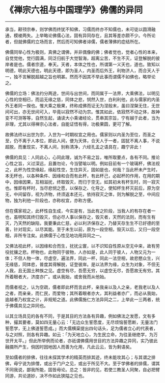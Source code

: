 # 《禅宗六祖与中国理学》佛儒的异同

------

承当，颟顸宗奉，则学佛而终犹不知佛，习儒而终亦不知儒也，未可徒以圆滑融通，模棱两失。上举略论佛儒心法，固有异同存在，且其等差亦颇不少。今所论者，但就佛儒的立场而言，然后而可知佛者诽儒，儒者薄佛的症结所在。

佛儒同举心性为极则，真佛之谓佛，并非偶像的佛；佛者觉也，觉者心性的本来，自觉觉他，觉行圆满，同泛归航于大觉智海，超离尘苦，不生不灭，证登解脱的彼岸者是也。儒者宗道，奉天。天者，本体之性也，所谓第一义天也，道也。致知以明德，明此天德也，明此天德，即为圣人，内圣而后外王，利物济人，而合天人于一，独不言解脱超越之旨也明甚。然而不因其不举此事而谓儒不如佛也，略举论之。

佛儒的立场：佛法约分两途，世间与出世间，而同属于一法界，大乘佛法，以明见心性的空相已，而运无缘之慈，同体之悲，悯然入世，白利利他，此与儒家的内圣外王者同一揆也。惟大乘之极果，终称成佛而证无为涅般末，虽曰涅槃无住，无世间可出，亦无世间可入，毕竟以寂然不动为宗。惟其如此，依寂然不动之体，故神变不可测等等，自然生起，诵读大小乘诸经论，贯串其宗旨，宁有越于此者，当为非理，尤其以得禅宗心法者，自能证悟有得，功极果圆，更可了解。

故佛法终以出世为宗，入世为一时期权宜之用也。儒家则以内圣为至位，而圣之至，仍不离于人本位，即此人间，便为天体，合天人于一者，固犹不离人事，不说超脱，而重现实，不离人间，别称清净，六经孔孟之语具在，趣宁非此！

佛儒的具见：人同此心，心同此理，诚为不易之旨，唯所取要点，各有不同。推论心性之旨，义过深远，且置勿论，今当譬喻以明。例如目前有一个玻璃杯，佛法视之，此杯为性空缘起，缘起性空，生住异灭，固如是也，何哉？当此杯未产生时，本无杯也，以各种条件、因缘和合而有此杯，有此杯己，必起杯的作用，在用的期中，因缘因果，互相滋扰，终取毁灭，而归于空无，如其初未有杯生时，同一寂灭也。惟即有杯时，当尽悲悯之愿，以保存之、化导之，使知杯生杯灭前后，原为空无，中间留存，视为济物，终须返本还元，依持寂灭之体，则为解脱之至，中间应物，独为利他一阶段也，亦称权宜，亦称方便。

但在儒家视之，此杯性自生成，今实是有，当此有之阶段，当我人的有存在者一也，虽明知其终归毁灭，但必尽人事以保存之，毁灭者，天然的法则，而有生有灭，乃天然的缺陷，我要秉此仁慈，必以利济保存之，乃替天存生生不已好德的至善，针对现实，以尽其能。至于未生以前，原为一段空相，毁灭以后，又归一段空相，非所专注矣。此佛儒于心性见地功用异同之一。

又佛法视此杯，以因缘和合而生，扰扰尘寰，以不识知自性原从空无中来，故有劳役扰攘之悲。杯物也，此物同于彼物，人亦如是，此人同于彼人，人物又元为一体；不但人物一体，尽虚空，遍法界，同此一杯，同此一法空相，故悲愍众生，兴无缘慈，同体悲，普度其得解脱，证登彼岸。是以法界为缘，众生为对象，不但无人我，且无国土种族之见。虚空有尽，吾愿无穷，以虚空无尽，吾愿故无有穷。其所着眼者大，济度亦广。或从我始，或舍我而从他始。

而儒者视之，认为空疏，儒者即此杯而言此杯，亲我亲以及人之亲，老我老以及人之者，而亲亲，而仁民，而爱物；其所着眼者亦大，其利益者亦广，而必从我始，逾越者乃权宜之计，非规矩之道。此佛儒施仁方法异同之二，上举此一三两者，统于佛儒具见之异同也。

以其立场具见的各有不同，于是其目的方法各有异趣，例如佛法之发愿，文有多种，撮其要者，莫如四无量心云：「无边众生誓愿度，无尽烦恼誓愿断，无量法门誓愿学，无上佛道誓愿成。」而大儒横渠提出四句话头，足为儒者立心的代表者，与之对照，则各有异趣。如云：「为天地立心，为生民立命，为往圣继绝学，为万世开太平。」但此所举例而论者，亦祇谓佛儒用世目的方法异趣之异同，实乃彼此融摄所产生，倘因时因地因人而善为化用，凡此云云，皆为剩语矣。

至如儒者的排佛，往往未探其学术的精英而排其迹，终未能攻其心；与其谓之排佛，毋宁说为排僧，或出于门户之见，或出于所见不大。至于学佛者的排儒，谓其不同我说，鄙我所能，固皆毋论。总之：皆非的见，若使三教圣人同聚，自必把臂同游，共论道妙，决不作如此狭隘之见也。


